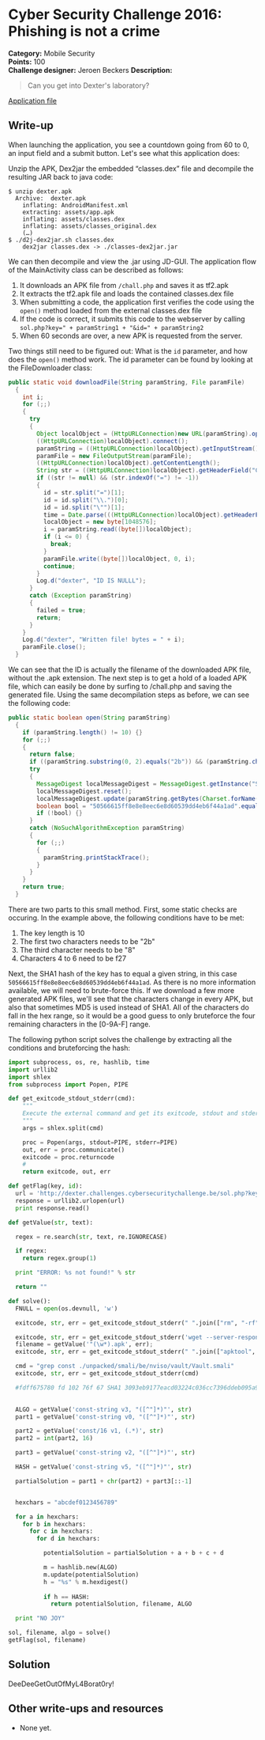 # Cyber Security Challenge 2016: Phishing is not a crime

**Category:** Mobile Security  
**Points:** 100  
**Challenge designer:** Jeroen Beckers
**Description:**
> Can you get into Dexter's laboratory?

[Application file](challenge-source-files/dexter.apk)

## Write-up
When launching the application, you see a countdown going from 60 to 0, an input field and a submit button. Let's see what this application does:

Unzip the APK, Dex2jar the embedded “classes.dex” file and decompile the resulting JAR back to java code:
```
$ unzip dexter.apk
  Archive:  dexter.apk
    inflating: AndroidManifest.xml     
    extracting: assets/app.apk          
    inflating: assets/classes.dex      
    inflating: assets/classes_original.dex  
    (…)
$ ./d2j-dex2jar.sh classes.dex
    dex2jar classes.dex -> ./classes-dex2jar.jar
```
We can then decompile and view the .jar using JD-GUI. The application flow of the MainActivity class can be described as follows:
1. It downloads an APK file from `/chall.php` and saves it as tf2.apk
2. It extracts the tf2.apk file and loads the contained classes.dex file
3. When submitting a code, the application first verifies the code using the `open()` method loaded from the external classes.dex file
4. If the code is correct, it submits this code to the webserver by calling `sol.php?key=" + paramString1 + "&id=" + paramString2`
5. When 60 seconds are over, a new APK is requested from the server.

Two things still need to be figured out: What is the `id` parameter, and how does the `open()` method work. The id parameter can be found by looking at the FileDownloader class:
```java
public static void downloadFile(String paramString, File paramFile)
  {
    int i;
    for (;;)
    {
      try
      {
        Object localObject = (HttpURLConnection)new URL(paramString).openConnection();
        ((HttpURLConnection)localObject).connect();
        paramString = ((HttpURLConnection)localObject).getInputStream();
        paramFile = new FileOutputStream(paramFile);
        ((HttpURLConnection)localObject).getContentLength();
        String str = ((HttpURLConnection)localObject).getHeaderField("Content-Disposition");
        if ((str != null) && (str.indexOf("=") != -1))
        {
          id = str.split("=")[1];
          id = id.split("\\.")[0];
          id = id.split("\"")[1];
          time = Date.parse(((HttpURLConnection)localObject).getHeaderField("Date")) / 1000L;
          localObject = new byte[1048576];
          i = paramString.read((byte[])localObject);
          if (i <= 0) {
            break;
          }
          paramFile.write((byte[])localObject, 0, i);
          continue;
        }
        Log.d("dexter", "ID IS NULLL");
      }
      catch (Exception paramString)
      {
        failed = true;
        return;
      }
    }
    Log.d("dexter", "Written file! bytes = " + i);
    paramFile.close();
  }
  ```
We can see that the ID is actually the filename of the downloaded APK file, without the .apk extension. The next step is to get a hold of a loaded APK file, which can easily be done by surfing to /chall.php and saving the generated file. Using the same decompilation steps as before, we can see the following code:

```java
public static boolean open(String paramString)
  {
    if (paramString.length() != 10) {}
    for (;;)
    {
      return false;
      if ((paramString.substring(0, 2).equals("2b")) && (paramString.charAt(2) == '8') && (new StringBuilder(paramString).reverse().toString().substring(4, 7).equals("72f"))) {}
      try
      {
        MessageDigest localMessageDigest = MessageDigest.getInstance("SHA1");
        localMessageDigest.reset();
        localMessageDigest.update(paramString.getBytes(Charset.forName("UTF8")));
        boolean bool = "50566615ff8e8e8eec6e8d60539dd4eb6f44a1ad".equals(new BigInteger(1, localMessageDigest.digest()).toString(16));
        if (!bool) {}
      }
      catch (NoSuchAlgorithmException paramString)
      {
        for (;;)
        {
          paramString.printStackTrace();
        }
      }
    }
    return true;
  }
  ```
There are two parts to this small method. First, some static checks are occuring. In the example above, the following conditions have to be met:
1. The key length is 10
2. The first two characters needs to be "2b"
3. The third character needs to be "8"
4. Characters 4 to 6 need to be f27

Next, the SHA1 hash of the key has to equal a given string, in this case `50566615ff8e8e8eec6e8d60539dd4eb6f44a1ad`. As there is no more information available, we will need to brute-force this. If we download a few more generated APK files, we'll see that the characters change in every APK, but also that sometimes MD5 is used instead of SHA1. All of the characters do fall in the hex range, so it would be a good guess to only bruteforce the four remaining characters in the [0-9A-F] range. 

The following python script solves the challenge by extracting all the conditions and bruteforcing the hash:

```python
import subprocess, os, re, hashlib, time
import urllib2
import shlex
from subprocess import Popen, PIPE

def get_exitcode_stdout_stderr(cmd):
    """
    Execute the external command and get its exitcode, stdout and stderr.
    """
    args = shlex.split(cmd)

    proc = Popen(args, stdout=PIPE, stderr=PIPE)
    out, err = proc.communicate()
    exitcode = proc.returncode
    #
    return exitcode, out, err

def getFlag(key, id):
  url = 'http://dexter.challenges.cybersecuritychallenge.be/sol.php?key=%s&id=%s' % (key, id)
  response = urllib2.urlopen(url)
  print response.read()

def getValue(str, text):

  regex = re.search(str, text, re.IGNORECASE)

  if regex:
    return regex.group(1)

  print "ERROR: %s not found!" % str

  return ""

def solve():
  FNULL = open(os.devnull, 'w')

  exitcode, str, err = get_exitcode_stdout_stderr(" ".join(["rm", "-rf", "./unpacked"]))

  exitcode, str, err = get_exitcode_stdout_stderr('wget --server-response -q -O vault.apk "http://dexter.challenges.cybersecuritychallenge.be/chall.php"')
  filename = getValue('"(\w*).apk', err);
  exitcode, str, err = get_exitcode_stdout_stderr(" ".join(["apktool", "d", "-f", "./vault.apk", "-o", "./unpacked"]))

  cmd = "grep const ./unpacked/smali/be/nviso/vault/Vault.smali"
  exitcode, str, err = get_exitcode_stdout_stderr(cmd)

  #fdff675780 fd 102 76f 67 SHA1 3093eb9177eacd03224c036cc7396ddeb095a9b2 6b63f8ad18c31f5b7344a5450c94a3f4 1453878508 56a86cec

  
  ALGO = getValue('const-string v3, "([^"]*)"', str)
  part1 = getValue('const-string v0, "([^"]*)"', str)

  part2 = getValue('const/16 v1, (.*)', str)
  part2 = int(part2, 16)

  part3 = getValue('const-string v2, "([^"]*)"', str)

  HASH = getValue('const-string v5, "([^"]*)"', str)

  partialSolution = part1 + chr(part2) + part3[::-1]


  hexchars = "abcdef0123456789"

  for a in hexchars:
    for b in hexchars:
      for c in hexchars:
        for d in hexchars:

          potentialSolution = partialSolution + a + b + c + d

          m = hashlib.new(ALGO)
          m.update(potentialSolution)
          h = "%s" % m.hexdigest()
          
          if h == HASH:
            return potentialSolution, filename, ALGO

  print "NO JOY"

sol, filename, algo = solve()
getFlag(sol, filename)

```



## Solution
DeeDeeGetOutOfMyL4Borat0ry!

## Other write-ups and resources
- None yet.
